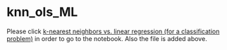 # knn_ols_ML
Please click [k-nearest neighbors vs. linear regression (for a classification problem)](https://github.com/azeemkhadam/knn_ols_ML/blob/main/knn_vs_regression.ipynb) in order to go to the notebook. Also the file is added above.
